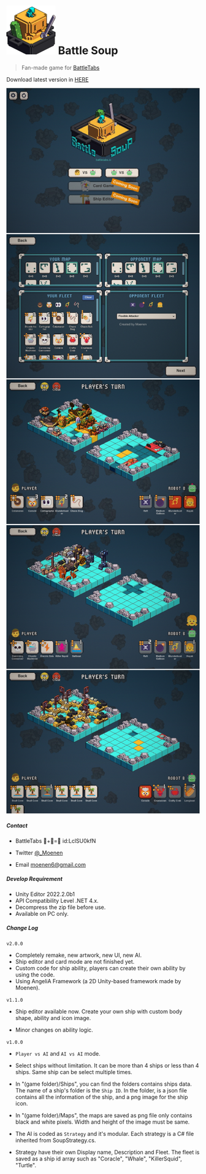# <img src="_Res/Logo Small.png" alt="Logo" style="zoom:100%;" />    Battle Soup

> Fan-made game for [BattleTabs](https://battletabs.io)

Download latest version in [HERE](https://github.com/Mo-enen/Battle-Soup/releases)

<img src="_Res\0.jpg">

<img src="_Res\1.jpg">

<img src="_Res\2.jpg">

<img src="_Res\3.jpg">

<img src="_Res\4.jpg">

##### Contact

- BattleTabs 🎃+🥒=🥘  id:LclSU0kfN

- Twitter [@_Moenen](https://twitter.com/_Moenen)
- Email moenen6@gmail.com



##### Develop Requirement

- Unity Editor 2022.2.0b1
- API Compatibility Level .NET 4.x.
- Decompress the zip file before use.
- Available on PC only.


##### Change Log

`v2.0.0`

- Completely remake, new artwork, new UI, new AI.
- Ship editor and card mode are not finished yet.
- Custom code for ship ability, players can create their own ability by using the code.
- Using AngeliA Framework (a 2D Unity-based framework made by Moenen).

`v1.1.0`

- Ship editor available now. Create your own ship with custom body shape, ability and icon image.

- Minor changes on ability logic.


`v1.0.0`

-  `Player vs AI` and `AI vs AI` mode. 
- Select ships without limitation. It can be more than 4 ships or less than 4 ships. Same ship can be select multiple times.

- In "(game folder)/Ships", you can find the folders contains ships data. The name of a ship's folder is the `Ship ID`. In the folder, is a json file contains all the information of the ship, and a png image for the ship icon. 
- In "(game folder)/Maps", the maps are saved as png file only contains black and white pixels. Width and height of the image must be same.
- The AI is coded as `Strategy` and it's modular. Each strategy is a C# file inherited from SoupStrategy.cs. 
- Strategy have their own Display name, Description and Fleet. The fleet is saved as a ship id array such as "Coracle", "Whale", "KillerSquid", "Turtle".











